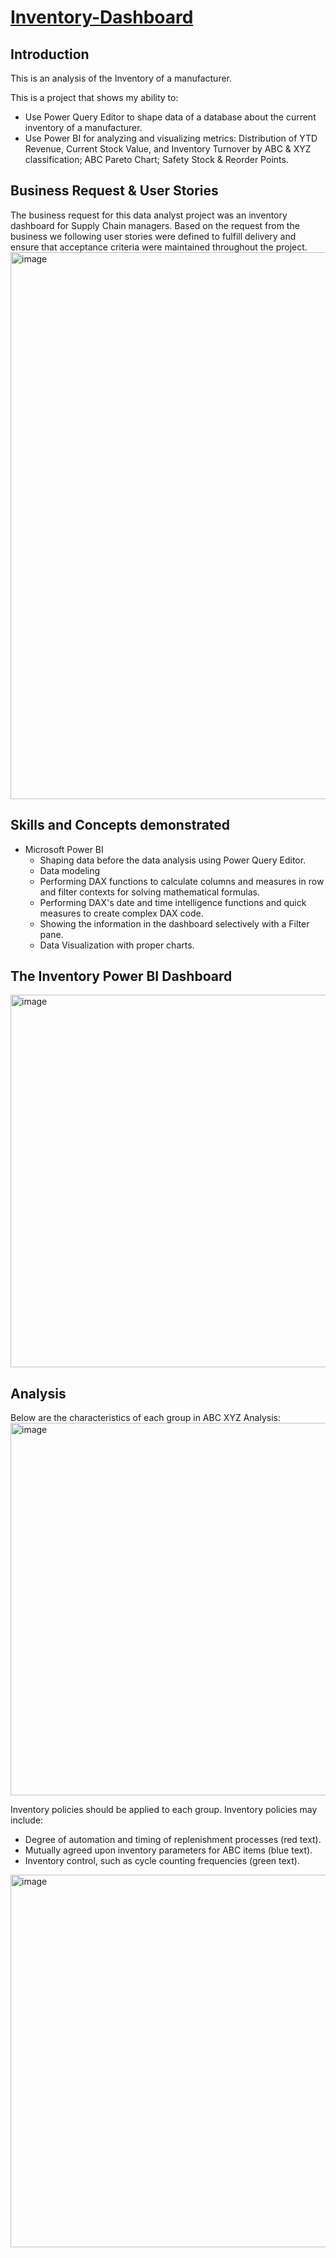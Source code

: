 # **[Inventory-Dashboard](url)**
## **Introduction**
This is an analysis of the Inventory of a manufacturer. 

This is a project that shows my ability to: 
- Use Power Query Editor to shape data of a database about the current inventory of a manufacturer.
- Use Power BI for analyzing and visualizing metrics: Distribution of YTD Revenue, Current Stock Value, and Inventory Turnover by ABC & XYZ classification; ABC Pareto Chart; Safety Stock & Reorder Points.
## **Business Request & User Stories**
The business request for this data analyst project was an inventory dashboard for Supply Chain managers. Based on the request from the business we following user stories were defined to fulfill delivery and ensure that acceptance criteria were maintained throughout the project.
<img width="875" alt="image" src="https://github.com/YenDo123123/Inventory-Dashboard/assets/140786495/42631269-1c4d-4056-af87-c1776ed8b116">

## **Skills and Concepts demonstrated**
- Microsoft Power BI
  - Shaping data before the data analysis using Power Query Editor.
  - Data modeling
  - Performing DAX functions to calculate columns and measures in row and filter contexts for solving mathematical formulas.
  - Performing DAX's date and time intelligence functions and quick measures to create complex DAX code. 
  - Showing the information in the dashboard selectively with a Filter pane.
  - Data Visualization with proper charts.
 
##  **The Inventory Power BI Dashboard**
<img width="596" alt="image" src="https://github.com/YenDo123123/Inventory-Dashboard/assets/140786495/c02d8dc9-0154-49b2-8680-18df7af627a8">

## **Analysis**
Below are the characteristics of each group in ABC XYZ Analysis:
<img width="596" alt="image" src="https://github.com/YenDo123123/Inventory-Dashboard/assets/140786495/98969a95-5844-4702-888d-bbe5812f9cd2">

Inventory policies should be applied to each group. Inventory policies may include:
- Degree of automation and timing of replenishment processes (red text).
- Mutually agreed upon inventory parameters for ABC items (blue text).
- Inventory control, such as cycle counting frequencies (green text).
<img width="596" alt="image" src="https://github.com/YenDo123123/Inventory-Dashboard/assets/140786495/fcc5b7bd-dd29-400b-b010-61324d346266">



